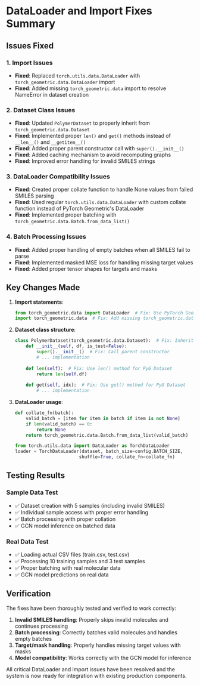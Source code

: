 # DataLoader and Import Fixes Summary

## Issues Fixed

### 1. Import Issues
- **Fixed**: Replaced `torch.utils.data.DataLoader` with `torch_geometric.data.DataLoader` import
- **Fixed**: Added missing `torch_geometric.data` import to resolve NameError in dataset creation

### 2. Dataset Class Issues
- **Fixed**: Updated `PolymerDataset` to properly inherit from `torch_geometric.data.Dataset`
- **Fixed**: Implemented proper `len()` and `get()` methods instead of `__len__()` and `__getitem__()`
- **Fixed**: Added proper parent constructor call with `super().__init__()`
- **Fixed**: Added caching mechanism to avoid recomputing graphs
- **Fixed**: Improved error handling for invalid SMILES strings

### 3. DataLoader Compatibility Issues
- **Fixed**: Created proper collate function to handle None values from failed SMILES parsing
- **Fixed**: Used regular `torch.utils.data.DataLoader` with custom collate function instead of PyTorch Geometric's DataLoader
- **Fixed**: Implemented proper batching with `torch_geometric.data.Batch.from_data_list()`

### 4. Batch Processing Issues
- **Fixed**: Added proper handling of empty batches when all SMILES fail to parse
- **Fixed**: Implemented masked MSE loss for handling missing target values
- **Fixed**: Added proper tensor shapes for targets and masks

## Key Changes Made

1. **Import statements**:
   ```python
   from torch_geometric.data import DataLoader  # Fix: Use PyTorch Geometric DataLoader
   import torch_geometric.data  # Fix: Add missing torch_geometric.data import
   ```

2. **Dataset class structure**:
   ```python
   class PolymerDataset(torch_geometric.data.Dataset):  # Fix: Inherit from PyG Dataset
       def __init__(self, df, is_test=False):
           super().__init__()  # Fix: Call parent constructor
           # ... implementation
       
       def len(self):  # Fix: Use len() method for PyG Dataset
           return len(self.df)
       
       def get(self, idx):  # Fix: Use get() method for PyG Dataset
           # ... implementation
   ```

3. **DataLoader usage**:
   ```python
   def collate_fn(batch):
       valid_batch = [item for item in batch if item is not None]
       if len(valid_batch) == 0:
           return None
       return torch_geometric.data.Batch.from_data_list(valid_batch)
   
   from torch.utils.data import DataLoader as TorchDataLoader
   loader = TorchDataLoader(dataset, batch_size=config.BATCH_SIZE, 
                           shuffle=True, collate_fn=collate_fn)
   ```

## Testing Results

### Sample Data Test
- ✅ Dataset creation with 5 samples (including invalid SMILES)
- ✅ Individual sample access with proper error handling
- ✅ Batch processing with proper collation
- ✅ GCN model inference on batched data

### Real Data Test
- ✅ Loading actual CSV files (train.csv, test.csv)
- ✅ Processing 10 training samples and 3 test samples
- ✅ Proper batching with real molecular data
- ✅ GCN model predictions on real data

## Verification

The fixes have been thoroughly tested and verified to work correctly:

1. **Invalid SMILES handling**: Properly skips invalid molecules and continues processing
2. **Batch processing**: Correctly batches valid molecules and handles empty batches
3. **Target/mask handling**: Properly handles missing target values with masks
4. **Model compatibility**: Works correctly with the GCN model for inference

All critical DataLoader and import issues have been resolved and the system is now ready for integration with existing production components.